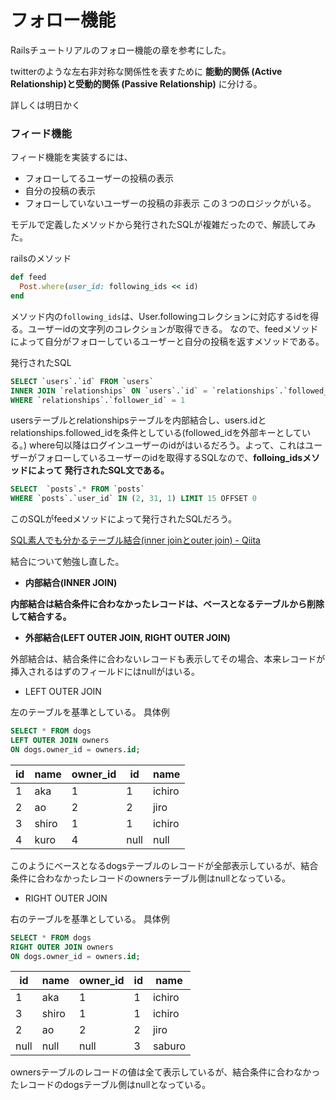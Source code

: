 # フォロー機能

Railsチュートリアルのフォロー機能の章を参考にした。

twitterのような左右非対称な関係性を表すために **能動的関係 (Active Relationship)と受動的関係 (Passive Relationship)** に分ける。

詳しくは明日かく

### フィード機能

フィード機能を実装するには、
- フォローしてるユーザーの投稿の表示
- 自分の投稿の表示
- フォローしていないユーザーの投稿の非表示
この３つのロジックがいる。


モデルで定義したメソッドから発行されたSQLが複雑だったので、解読してみた。

railsのメソッド
```rb
def feed
  Post.where(user_id: following_ids << id)
end
````
メソッド内の```following_ids```は、User.followingコレクションに対応するidを得る。ユーザーidの文字列のコレクションが取得できる。
なので、feedメソッドによって自分がフォローしているユーザーと自分の投稿を返すメソッドである。

発行されたSQL
```sql
SELECT `users`.`id` FROM `users` 
INNER JOIN `relationships` ON `users`.`id` = `relationships`.`followed_id` 
WHERE `relationships`.`follower_id` = 1
```
usersテーブルとrelationshipsテーブルを内部結合し、users.idとrelationships.followed_idを条件としている(followed_idを外部キーとしている。)
where句以降はログインユーザーのidがはいるだろう。よって、これはユーザーがフォローしているユーザーのidを取得するSQLなので、**folloing_idsメソッドによって
発行されたSQL文である。**

```sql
SELECT  `posts`.* FROM `posts` 
WHERE `posts`.`user_id` IN (2, 31, 1) LIMIT 15 OFFSET 0
```
このSQLがfeedメソッドによって発行されたSQLだろう。


[SQL素人でも分かるテーブル結合\(inner joinとouter join\) \- Qiita](https://qiita.com/naoki_mochizuki/items/3fda1ad6594c11d7b43c)

結合について勉強し直した。　
 
- **内部結合(INNER JOIN)**

**内部結合は結合条件に合わなかったレコードは、ベースとなるテーブルから削除して結合する。**

- **外部結合(LEFT OUTER JOIN, RIGHT OUTER JOIN)**

外部結合は、結合条件に合わないレコードも表示してその場合、本来レコードが挿入されるはずのフィールドにはnullがはいる。

- LEFT OUTER JOIN  

左のテーブルを基準としている。
具体例
```sql
SELECT * FROM dogs 
LEFT OUTER JOIN owners 
ON dogs.owner_id = owners.id;
```
|id |	name|	owner_id|	id |	name|
|---|-----|---------|----|------|
|1	|aka	|1	      |1	 |ichiro|
|2	|ao	  |2	      |2	 |jiro  |
|3	|shiro|1        |1	 |ichiro|
|4	|kuro	|4        |null|null  |

このようにベースとなるdogsテーブルのレコードが全部表示しているが、結合条件に合わなかったレコードのownersテーブル側はnullとなっている。


- RIGHT OUTER JOIN  

右のテーブルを基準としている。
具体例
```sql
SELECT * FROM dogs 
RIGHT OUTER JOIN owners 
ON dogs.owner_id = owners.id;
```
|id |	name|	owner_id|	id |	name|
|---|-----|---------|----|------|
|1	|aka	|1	      |1	 |ichiro|
|3	|shiro|1        |1	 |ichiro|
|2	|ao	  |2	      |2	 |jiro  |
|null	|null	|null     |3   |saburo|

ownersテーブルのレコードの値は全て表示しているが、結合条件に合わなかったレコードのdogsテーブル側はnullとなっている。
